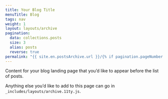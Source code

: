 ```yaml
---
title: Your Blog Title
menuTitle: Blog
tags: nav
weight: 1
layout: layouts/archive
pagination:
  data: collections.posts
  size: 3
  alias: posts
  reverse: true
permalink: "{{ site.en.postsArchive.url }}/{% if pagination.pageNumber > 0 %}page-{{ pagination.pageNumber + 1 }}/{% endif %}index.html"
---
```


Content for your blog landing page that you’d like to appear before the list of posts.

Anything else you’d like to add to this page can go in `_includes/layouts/archive.11ty.js`.

